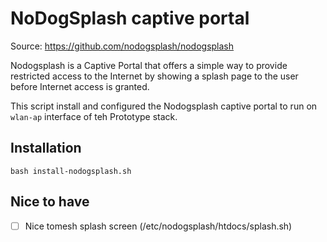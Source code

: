 # NoDogSplash captive portal

Source: https://github.com/nodogsplash/nodogsplash

Nodogsplash is a Captive Portal that offers a simple way to provide restricted access to the Internet by showing a splash page to the user before Internet access is granted.

This script install and configured the Nodogsplash captive portal to run on `wlan-ap` interface of teh Prototype stack.

## Installation

```
bash install-nodogsplash.sh
```

## Nice to have

- [ ] Nice tomesh splash screen (/etc/nodogsplash/htdocs/splash.sh)

